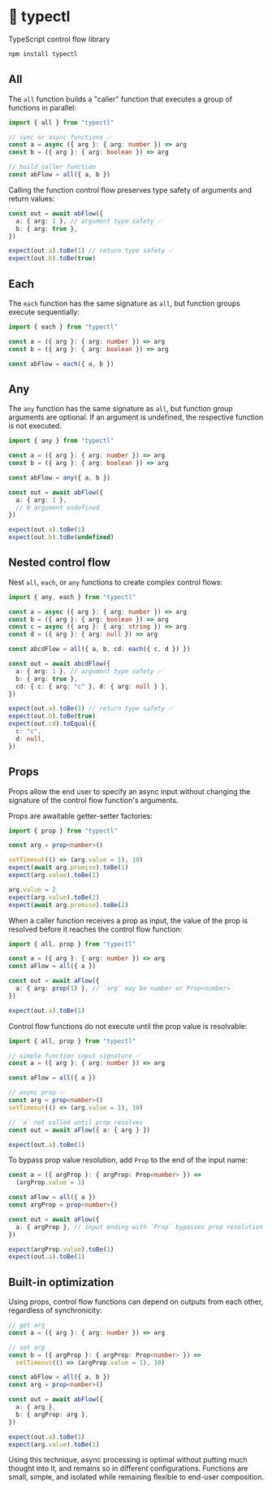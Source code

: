 # 🚰 typectl

TypeScript control flow library

```bash
npm install typectl
```

## All

The `all` function builds a "caller" function that executes a group of functions in parallel:

```typescript
import { all } from "typectl"

// sync or async functions ✅
const a = async ({ arg }: { arg: number }) => arg
const b = ({ arg }: { arg: boolean }) => arg

// build caller function
const abFlow = all({ a, b })
```

Calling the function control flow preserves type safety of arguments and return values:

```typescript
const out = await abFlow({
  a: { arg: 1 }, // argument type safety ✅
  b: { arg: true },
})

expect(out.a).toBe(1) // return type safety ✅
expect(out.b).toBe(true)
```

## Each

The `each` function has the same signature as `all`, but function groups execute sequentially:

```typescript
import { each } from "typectl"

const a = ({ arg }: { arg: number }) => arg
const b = ({ arg }: { arg: boolean }) => arg

const abFlow = each({ a, b })
```

## Any

The `any` function has the same signature as `all`, but function group arguments are optional. If an argument is undefined, the respective function is not executed.

```typescript
import { any } from "typectl"

const a = ({ arg }: { arg: number }) => arg
const b = ({ arg }: { arg: boolean }) => arg

const abFlow = any({ a, b })

const out = await abFlow({
  a: { arg: 1 },
  // b argument undefined
})

expect(out.a).toBe(1)
expect(out.b).toBe(undefined)
```

## Nested control flow

Nest `all`, `each`, or `any` functions to create complex control flows:

```typescript
import { any, each } from "typectl"

const a = async ({ arg }: { arg: number }) => arg
const b = ({ arg }: { arg: boolean }) => arg
const c = async ({ arg }: { arg: string }) => arg
const d = ({ arg }: { arg: null }) => arg

const abcdFlow = all({ a, b, cd: each({ c, d }) })

const out = await abcdFlow({
  a: { arg: 1 }, // argument type safety ✅
  b: { arg: true },
  cd: { c: { arg: "c" }, d: { arg: null } },
})

expect(out.a).toBe(1) // return type safety ✅
expect(out.b).toBe(true)
expect(out.cd).toEqual({
  c: "c",
  d: null,
})
```

## Props

Props allow the end user to specify an async input without changing the signature of the control flow function's arguments.

Props are awaitable getter-setter factories:

```typescript
import { prop } from "typectl"

const arg = prop<number>()

setTimeout(() => (arg.value = 1), 10)
expect(await arg.promise).toBe(1)
expect(arg.value).toBe(1)

arg.value = 2
expect(arg.value).toBe(2)
expect(await arg.promise).toBe(2)
```

When a caller function receives a prop as input, the value of the prop is resolved before it reaches the control flow function:

```typescript
import { all, prop } from "typectl"

const a = ({ arg }: { arg: number }) => arg
const aFlow = all({ a })

const out = await aFlow({
  a: { arg: prop(1) }, // `arg` may be number or Prop<number>
})

expect(out.a).toBe(1)
```

Control flow functions do not execute until the prop value is resolvable:

```typescript
import { all, prop } from "typectl"

// simple function input signature ✅
const a = ({ arg }: { arg: number }) => arg

const aFlow = all({ a })

// async prop ✅
const arg = prop<number>()
setTimeout(() => (arg.value = 1), 10)

// `a` not called until prop resolves
const out = await aFlow({ a: { arg } })

expect(out.a).toBe(1)
```

To bypass prop value resolution, add `Prop` to the end of the input name:

```typescript
const a = ({ argProp }: { argProp: Prop<number> }) =>
  (argProp.value = 1)

const aFlow = all({ a })
const argProp = prop<number>()

const out = await aFlow({
  a: { argProp }, // input ending with `Prop` bypasses prop resolution
})

expect(argProp.value).toBe(1)
expect(out.a).toBe(1)
```

## Built-in optimization

Using props, control flow functions can depend on outputs from each other, regardless of synchronicity:

```typescript
// get arg
const a = ({ arg }: { arg: number }) => arg

// set arg
const b = ({ argProp }: { argProp: Prop<number> }) =>
  setTimeout(() => (argProp.value = 1), 10)

const abFlow = all({ a, b })
const arg = prop<number>()

const out = await abFlow({
  a: { arg },
  b: { argProp: arg },
})

expect(out.a).toBe(1)
expect(arg.value).toBe(1)
```

Using this technique, async processing is optimal without putting much thought into it, and remains so in different configurations. Functions are small, simple, and isolated while remaining flexible to end-user composition.